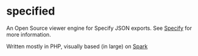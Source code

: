 # specified
An Open Source viewer engine for Specify JSON exports. See [Specify](https://github.com/Spec-ify/specify) for more information.

Written mostly in PHP, visually based (in large) on <a href="https://spark.lucko.me/" target="_blank">Spark</a>
